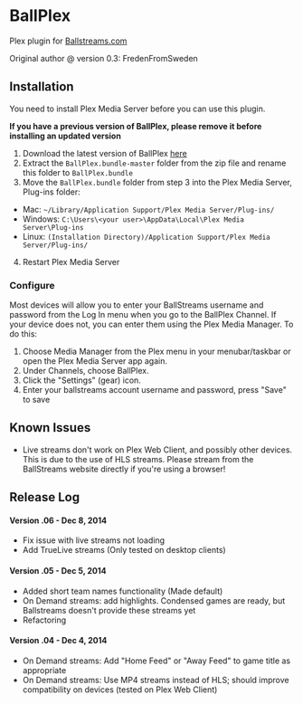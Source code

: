 BallPlex
========
Plex plugin for [Ballstreams.com](http://www4.ballstreams.com/assist/categories/13/api+discussion/4232/APP+BallPlex)

Original author @ version 0.3:  FredenFromSweden

## Installation
You need to install Plex Media Server before you can use this plugin.

**If you have a previous version of BallPlex, please remove it before installing an updated version**

1. Download the latest version of BallPlex [here](https://github.com/kevcenteno/BallPlex.bundle/archive/master.zip)
2. Extract the `BallPlex.bundle-master` folder from the zip file and rename this folder to `BallPlex.bundle`
3. Move the `BallPlex.bundle` folder from step 3 into the Plex Media Server, Plug-ins folder:
  * Mac: `~/Library/Application Support/Plex Media Server/Plug-ins/`
  * Windows: `C:\Users\<your user>\AppData\Local\Plex Media Server\Plug-ins`
  * Linux: `(Installation Directory)/Application Support/Plex Media Server/Plug-ins/`
4. Restart Plex Media Server

### Configure
Most devices will allow you to enter your BallStreams username and password from the Log In menu when you go to the BallPlex Channel. If your device does not, you can enter them using the Plex Media Manager. To do this:

1. Choose Media Manager from the Plex menu in your menubar/taskbar or open the Plex Media Server app again.
2. Under Channels, choose BallPlex.
3. Click the "Settings" (gear) icon.
4. Enter your ballstreams account username and password, press "Save" to save
  
## Known Issues
* Live streams don't work on Plex Web Client, and possibly other devices.  This is due to the use of HLS streams. Please stream from the BallStreams website directly if you're using a browser!

## Release Log
#### Version .06 - Dec 8, 2014
* Fix issue with live streams not loading
* Add TrueLive streams (Only tested on desktop clients)

#### Version .05 - Dec 5, 2014
* Added short team names functionality (Made default)
* On Demand streams: add highlights.  Condensed games are ready, but Ballstreams doesn't provide these streams yet
* Refactoring

#### Version .04 - Dec 4, 2014
* On Demand streams: Add "Home Feed" or "Away Feed" to game title as appropriate
* On Demand streams: Use MP4 streams instead of HLS; should improve compatibility on devices (tested on Plex Web Client)
